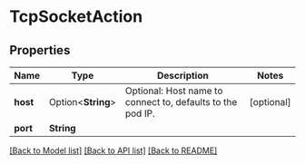 # TcpSocketAction

## Properties

Name | Type | Description | Notes
------------ | ------------- | ------------- | -------------
**host** | Option<**String**> | Optional: Host name to connect to, defaults to the pod IP. | [optional]
**port** | **String** |  | 

[[Back to Model list]](../README.md#documentation-for-models) [[Back to API list]](../README.md#documentation-for-api-endpoints) [[Back to README]](../README.md)


